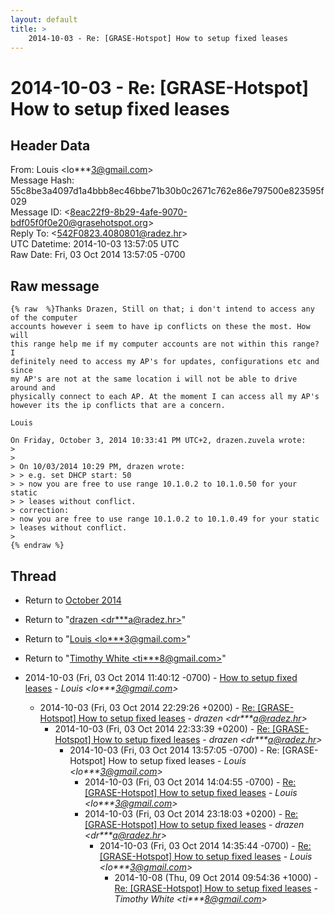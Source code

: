 ```yaml
---
layout: default
title: >
    2014-10-03 - Re: [GRASE-Hotspot] How to setup fixed leases
---
```


# 2014-10-03 - Re: [GRASE-Hotspot] How to setup fixed leases

## Header Data

From: Louis \<lo***3@gmail.com\><br>
Message Hash: 55c8be3a4097d1a4bbb8ec46bbe71b30b0c2671c762e86e797500e823595f029<br>
Message ID: \<8eac22f9-8b29-4afe-9070-bdf05f0f0e20@grasehotspot.org\><br>
Reply To: \<542F0823.4080801@radez.hr\><br>
UTC Datetime: 2014-10-03 13:57:05 UTC<br>
Raw Date: Fri, 03 Oct 2014 13:57:05 -0700<br>

## Raw message

```
{% raw  %}Thanks Drazen, Still on that; i don't intend to access any of the computer 
accounts however i seem to have ip conflicts on these the most. How will 
this range help me if my computer accounts are not within this range? I 
definitely need to access my AP's for updates, configurations etc and since 
my AP's are not at the same location i will not be able to drive around and 
physically connect to each AP. At the moment I can access all my AP's 
however its the ip conflicts that are a concern.

Louis

On Friday, October 3, 2014 10:33:41 PM UTC+2, drazen.zuvela wrote:
>
>
> On 10/03/2014 10:29 PM, drazen wrote: 
> > e.g. set DHCP start: 50 
> > now you are free to use range 10.1.0.2 to 10.1.0.50 for your static 
> > leases without conflict. 
> correction: 
> now you are free to use range 10.1.0.2 to 10.1.0.49 for your static 
> leases without conflict. 
>
{% endraw %}
```

## Thread

+ Return to [October 2014](/archive/2014/10)

+ Return to "[drazen <dr***a<span>@</span>radez.hr>](/authors/dr___a_at_radez_hr)"
+ Return to "[Louis <lo***3<span>@</span>gmail.com>](/authors/lo___3_at_gmail_com)"
+ Return to "[Timothy White <ti***8<span>@</span>gmail.com>](/authors/ti___8_at_gmail_com)"

+ 2014-10-03 (Fri, 03 Oct 2014 11:40:12 -0700) - [How to setup fixed leases](/archive/2014/10/c7aedf8412f725f01d38302d4a2459683551b3a9766e44aac7d75bee412c3d1a) - _Louis \<lo***3@gmail.com\>_
  + 2014-10-03 (Fri, 03 Oct 2014 22:29:26 +0200) - [Re: [GRASE-Hotspot] How to setup fixed leases](/archive/2014/10/ff25dabe4516049834cbade7393083e141b2f34e526dee90ad7ec10a6facb596) - _drazen \<dr***a@radez.hr\>_
    + 2014-10-03 (Fri, 03 Oct 2014 22:33:39 +0200) - [Re: [GRASE-Hotspot] How to setup fixed leases](/archive/2014/10/982ccc7850b51666c601653218b9f02eaf2a5889e5b65b8b7721636b22d872c4) - _drazen \<dr***a@radez.hr\>_
      + 2014-10-03 (Fri, 03 Oct 2014 13:57:05 -0700) - Re: [GRASE-Hotspot] How to setup fixed leases - _Louis \<lo***3@gmail.com\>_
        + 2014-10-03 (Fri, 03 Oct 2014 14:04:55 -0700) - [Re: [GRASE-Hotspot] How to setup fixed leases](/archive/2014/10/4abdb099f3f4d7744c86e729d014f65cf532d52bbec06719e0ccbdce0c45f757) - _Louis \<lo***3@gmail.com\>_
        + 2014-10-03 (Fri, 03 Oct 2014 23:18:03 +0200) - [Re: [GRASE-Hotspot] How to setup fixed leases](/archive/2014/10/f93e75a3fa6b863148357c00e4904998e97e0c4741b22aaceb9d4121ce48f518) - _drazen \<dr***a@radez.hr\>_
          + 2014-10-03 (Fri, 03 Oct 2014 14:35:44 -0700) - [Re: [GRASE-Hotspot] How to setup fixed leases](/archive/2014/10/f6530699cfee42b2a81026704e18bc02b923a98cb88eef736f66018f6da97546) - _Louis \<lo***3@gmail.com\>_
            + 2014-10-08 (Thu, 09 Oct 2014 09:54:36 +1000) - [Re: [GRASE-Hotspot] How to setup fixed leases](/archive/2014/10/8ee17a97bb445f149a591b4ecdc1632be5a2369d336c8072dc6b45d038557724) - _Timothy White \<ti***8@gmail.com\>_

